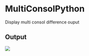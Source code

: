 # MultiConsolPython
Display multi consol difference ouput

## Output
![](https://www.cuby-hebergs.com/dl/projet/multiconsol.gif)
